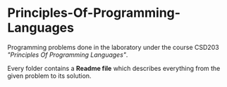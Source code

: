 # Principles-Of-Programming-Languages

Programming problems done in the laboratory under the course CSD203 *"Principles Of Programming Languages"*.

Every folder contains a **Readme file** which describes everything from the given problem to its solution.
